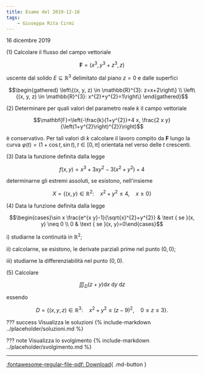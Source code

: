```yaml
---
title: Esame del 2019-12-16
tags:
    - Giuseppa Rita Cirmi
---
```


16 dicembre 2019

\(1) Calcolare il flusso del campo vettoriale

$$\mathbf{F}=\left(x^{3}, y^{3}+z^{3}, z\right)$$

uscente dal solido $E \subseteq \mathbb{R}^{3}$ delimitato dal piano
$z=0$ e dalle superfici

$$\begin{gathered}
\left\{(x, y, z) \in \mathbb{R}^{3}: z=x+2\right\} \\
\left\{(x, y, z) \in \mathbb{R}^{3}: x^{2}+y^{2}=1\right\}
\end{gathered}$$

\(2) Determinare per quali valori del parametro reale $k$ il campo
vettoriale

$$\mathbf{F}=\left(-\frac{k}{1+y^{2}}+4 x, \frac{2 x y}{\left(1+y^{2}\right)^{2}}\right)$$

è conservativo. Per tali valori di $k$ calcolare il lavoro compito da
$\mathbf{F}$ lungo la curva
$\varphi(t)=(1+\cos t, \sin t), t \in[0, \pi]$ orientata nel verso delle
$t$ crescenti.

\(3) Data la funzione definita dalla legge

$$f(x, y)=x^{3}+3 x y^{2}-3\left(x^{2}+y^{2}\right)+4$$

determinarne gli estremi assoluti, se esistono, nell'insieme

$$X=\left\{(x, y) \in \mathbb{R}^{2}: \quad x^{2}+y^{2} \leq 4, \quad x \geq 0\right\}$$

\(4) Data la funzione definita dalla legge

$$\begin{cases}\sin x \frac{e^{x y}-1}{\sqrt{x}^{2}+y^{2}} & \text { se }(x, y) \neq 0 \\ 0 & \text { se }(x, y)=0\end{cases}$$

i\) studiarne la continuità in $\mathbb{R}^{2}$;

ii\) calcolarne, se esistono, le derivate parziali prime nel punto
$(0,0)$;

iii\) studiarne la differenziabilità nel punto $(0,0)$.

\(5) Calcolare

$$\iiint_{D}(z+y) \mathrm{d} x \mathrm{~d} y \mathrm{~d} z$$

essendo

$$D=\left\{(x, y, z) \in \mathbb{R}^{3}: \quad x^{2}+y^{2} \leq(z-9)^{2}, \quad 0 \leq z \leq 3\right\} .$$

??? success Visualizza le soluzioni
    {% include-markdown ../placeholder/soluzioni.md %}

??? note Visualizza lo svolgimento
    {% include-markdown ../placeholder/svolgimento.md %}

---

[:fontawesome-regular-file-pdf: Download](pdf/2019-12-16.pdf){ .md-button }
